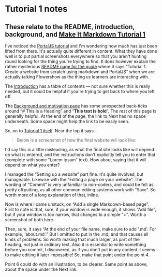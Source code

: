 # Tutorial 1 notes
## These relate to the README, introduction, background, and [Make It Markdown Tutorial 1](https://makeitmarkdown.flowershow.app/learn/tutorial-1)

I've noticed the [PortalJS tutorial](https://portaljs.org/blog/create-a-website-from-scratch) 
and I'm wondering how much has just been lifted from there.
It's actually quite different in content. 
What they have done well is to put partial screenshots everywhere so that you aren't 
hunting round looking for the thing you're trying to find.
It does however explain the rather mysterious [README page for the guide](https://makeitmarkdown.flowershow.app/)
where it says “Tutorial 1: Create a website from scratch using markdown and PortalJS” 
when we are actually talking Flowershow as the thing us learners are interacting with.

The [Introduction](https://makeitmarkdown.flowershow.app/learn/introduction)
has a table of contents — not sure whether this is really needed, 
but it could be helpful if you're trying to get back to where you left off.

The [Background and motivation page](https://makeitmarkdown.flowershow.app/learn/background)
has some unexpected back-ticks around “# This is a Heading” and “**This text is bold**”.
The rest of this page is generally helpful.
At the end of the page, the link to Next has no space underneath. Some space might help the link to be easily seen.

So, on to [Tutorial 1 itself](https://makeitmarkdown.flowershow.app/learn/tutorial-1).
Near the top it says
> Below is a screenshot of how the final website will look like:

I'd say this is a little misleading, as what the final site looks like will depend on what is entered,
and the instructions don't explicitly tell you to enter that (complete with some “Lorem ipsum” text).
How about saying that it will depend on what you enter?

I managed the “Setting up a website” part fine. It's quite involved, but manageable.
Likewise with the “Editing a page on your website”.
The wording of “Commit” is very unfamiliar to non-coders, and could be felt as pretty offputting,
as all other common editing systems work with “Save”.
So worth more of a long explanation of that, inline.

Now is where I came unstuck, on “Add a single Markdown-based page”.
First to note is that, sure, if your window is wide enough, it shows “Add file”, 
but if your window is too narrow, that changes to a simple "+".
Worth a screenshot of both here.

Then, sure, it says “At the end of your file name, make sure to add '.md'. For example, 'about.md'.”
But I omitted to put in the .md, and that causes all kinds of problems.
So worth making that much larger, as part of the heading, not just in ordinary text.
Also it is essential to write something before you commit, 
I discovered, as if you don't put in any content it seems to make editing it later impossible!
So, make that point under the point 4.

Point 6 could do with an illustration, to be clearer.
Same point as above, about the space under the Next link.





